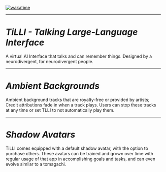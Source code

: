 [![wakatime](https://wakatime.com/badge/user/847256d0-9c16-4db9-bd06-ec78d4f5c068/project/bc4ecb65-d131-4d64-8cc6-1db1cc126f68.svg)](https://wakatime.com/badge/user/847256d0-9c16-4db9-bd06-ec78d4f5c068/project/bc4ecb65-d131-4d64-8cc6-1db1cc126f68)

---
# _TiLLI - Talking Large-Language Interface_
 A virtual AI Interface that talks and can remember things. Designed by a neurodivergent, for neurodivergent people.

---

# _Ambient Backgrounds_ 
 Ambient background tracks that are royalty-free or provided by artists; Credit attributions fade in when a track plays. Users can stop these tracks at any time or set TLLI to not automatically play them.

---

# _Shadow Avatars_
TiLLI comes equipped with a default shadow avatar, with the option to purchase others. These
avatars can be trained and grown over time with regular usage of that app in accomplishing goals and tasks, and can even evolve similar to a tomagachi.
